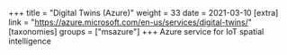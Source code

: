 +++
title = "Digital Twins (Azure)"
weight = 33
date = 2021-03-10
[extra]
link = "https://azure.microsoft.com/en-us/services/digital-twins/"
[taxonomies]
groups = ["msazure"]
+++
Azure service for IoT spatial intelligence

